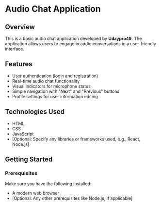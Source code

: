 # Audio Chat Application

## Overview
This is a basic audio chat application developed by **Udaypro49**. The application allows users to engage in audio conversations in a user-friendly interface.

## Features
- User authentication (login and registration)
- Real-time audio chat functionality
- Visual indicators for microphone status
- Simple navigation with "Next" and "Previous" buttons
- Profile settings for user information editing

## Technologies Used
- HTML
- CSS
- JavaScript
- [Optional: Specify any libraries or frameworks used, e.g., React, Node.js]

## Getting Started

### Prerequisites
Make sure you have the following installed:
- A modern web browser
- [Optional: Any other prerequisites like Node.js, if applicable]


